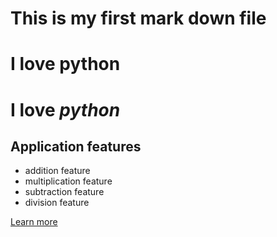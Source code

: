  # This is my first mark down file
 # I love **python**
 # I love *python*


## Application features
 - addition feature
 - multiplication feature
 - subtraction feature
 - division feature

[Learn more]()